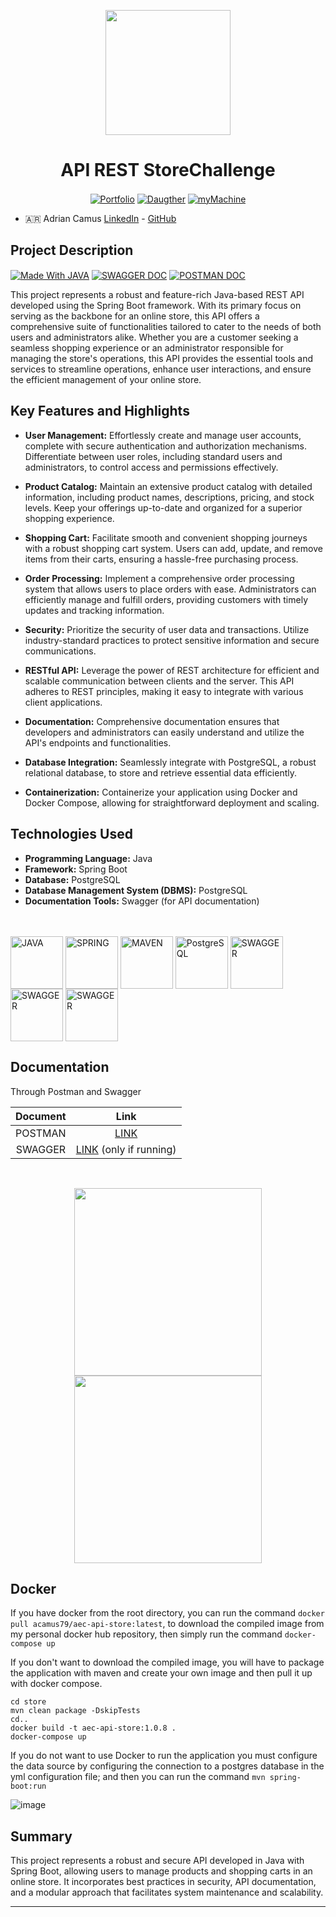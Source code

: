 <p align="center">
<a href="#" target="_blank"><img src="https://github.com/acamus79/StoreChallenge/assets/85143329/e933ede2-eae8-49e3-b13b-0a57761c04d3" width="200"></a>
</p>
<h1 align="center">API REST StoreChallenge</h1>
<p align="center">
 <a href="https://acamus79.github.io" target="_blank"><img align="center" alt="Portfolio"  src="https://forthebadge.com/images/badges/built-with-love.svg"></a>
 <a href="#" target="_blank"><img align="center" alt="Daugther"  src="https://github.com/acamus79/StoreChallenge/assets/85143329/3dd91f2c-5532-485f-aabc-fee0c4ed5cf6"></a>
 <a href="#" target="_blank"><img align="center" alt="myMachine"  src="https://github.com/acamus79/StoreChallenge/assets/85143329/61ea1993-9d83-496c-b77c-2ca24c07cd5a"></a>
</p>


* :argentina: Adrian Camus [LinkedIn](https://www.linkedin.com/in/acamus79/ ) - [GitHub](https://github.com/acamus79)


## Project Description
<a href="https://github.com/topics/java" target="_blank"><img align="center" alt="Made With JAVA"  src="https://img.shields.io/badge/Made%20With-Java-blue"></a>
<a href="http://localhost:8080/api/swagger-ui/index.html" target="_blank"><img align="center" alt="SWAGGER DOC"  src="https://img.shields.io/badge/swagger-3.0-green"></a>
<a href="https://documenter.getpostman.com/view/30103514/2s9YJZ3j89" target="_blank"><img align="center" alt="POSTMAN DOC"  src="https://img.shields.io/badge/Postman-ApiDoc-orange"></a>

This project represents a robust and feature-rich Java-based REST API developed using the Spring Boot framework. With its primary focus on serving as the backbone for an online store, this API offers a comprehensive suite of functionalities tailored to cater to the needs of both users and administrators alike. Whether you are a customer seeking a seamless shopping experience or an administrator responsible for managing the store's operations, this API provides the essential tools and services to streamline operations, enhance user interactions, and ensure the efficient management of your online store.

## Key Features and Highlights

- **User Management:** Effortlessly create and manage user accounts, complete with secure authentication and authorization mechanisms. Differentiate between user roles, including standard users and administrators, to control access and permissions effectively.

- **Product Catalog:** Maintain an extensive product catalog with detailed information, including product names, descriptions, pricing, and stock levels. Keep your offerings up-to-date and organized for a superior shopping experience.

- **Shopping Cart:** Facilitate smooth and convenient shopping journeys with a robust shopping cart system. Users can add, update, and remove items from their carts, ensuring a hassle-free purchasing process.

- **Order Processing:** Implement a comprehensive order processing system that allows users to place orders with ease. Administrators can efficiently manage and fulfill orders, providing customers with timely updates and tracking information.

- **Security:** Prioritize the security of user data and transactions. Utilize industry-standard practices to protect sensitive information and secure communications.

- **RESTful API:** Leverage the power of REST architecture for efficient and scalable communication between clients and the server. This API adheres to REST principles, making it easy to integrate with various client applications.

- **Documentation:** Comprehensive documentation ensures that developers and administrators can easily understand and utilize the API's endpoints and functionalities.

- **Database Integration:** Seamlessly integrate with PostgreSQL, a robust relational database, to store and retrieve essential data efficiently.

- **Containerization:** Containerize your application using Docker and Docker Compose, allowing for straightforward deployment and scaling.

## Technologies Used
- **Programming Language:** Java
- **Framework:** Spring Boot
- **Database:** PostgreSQL
- **Database Management System (DBMS):** PostgreSQL
- **Documentation Tools:** Swagger (for API documentation)
<div style="display: inline_block"><br><br>
  <a href="#" target="_blank"><img align="center" alt="JAVA" height="84" width="84" src="https://cdn.jsdelivr.net/gh/devicons/devicon/icons/java/java-original.svg"></a>
  <a href="#" target="_blank"><img align="center" alt="SPRING" height="84" width="84" src="https://cdn.jsdelivr.net/gh/devicons/devicon/icons/spring/spring-original.svg"></a>
  <a href="#" target="_blank"><img align="center" alt="MAVEN" height="84" width="84" src="https://www.svgrepo.com/show/373829/maven.svg"></a>
  <a href="#" target="_blank"><img align="center" alt="PostgreSQL" height="84" width="84" src="https://cdn.jsdelivr.net/gh/devicons/devicon/icons/postgresql/postgresql-original-wordmark.svg" /></a>
  <a href="#" target="_blank"><img align="center" alt="SWAGGER" height="84" width="84" src="https://www.svgrepo.com/show/374111/swagger.svg" /></a>
  <a href="#" target="_blank"><img align="center" alt="SWAGGER" height="84" width="84" src="https://www.svgrepo.com/show/452192/docker.svg" /></a>
  <a href="#" target="_blank"><img align="center" alt="SWAGGER" height="84" width="84" src="https://www.svgrepo.com/show/306240/intellijidea.svg" /></a>
 </div>


## Documentation

Through Postman and Swagger

|       Document        |      Link   |
|:-----------------------:|:-----------:|
| POSTMAN |<a href="https://documenter.getpostman.com/view/30103514/2s9YJZ3j89" target="_blank">LINK</a>|
| SWAGGER |<a href="http://localhost:8080/swagger-ui/index.html" target="_blank">LINK</a> (only if running)|

<br>
<p align="center">
 <a href="#" target="_blank"><img src="https://github.com/acamus79/StoreChallenge/assets/85143329/2ae42506-cc83-4c97-b15a-1a06f08fd0a6" height="300"></a>
 <a href="#" target="_blank"><img src="https://github.com/acamus79/StoreChallenge/assets/85143329/5bc5d4b2-45b3-4b1b-ab7b-3395483049b3" height="300"></a>
</p>

## Docker
If you have docker from the root directory, you can run the command ```docker pull acamus79/aec-api-store:latest```, to download the compiled image from my personal docker hub repository, then simply run the command ```docker-compose up```

If you don't want to download the compiled image, you will have to package the application with maven and create your own image and then pull it up with docker compose.
```
cd store
mvn clean package -DskipTests
cd..
docker build -t aec-api-store:1.0.8 .
docker-compose up
```

If you do not want to use Docker to run the application you must configure the data source by configuring the connection to a postgres database in the yml configuration file; and then you can run the command ```mvn spring-boot:run```

![image](https://github.com/acamus79/StoreChallenge/assets/85143329/7ca7e04f-2f68-4e4d-b147-0bf20352e22d)


## Summary
This project represents a robust and secure API developed in Java with Spring Boot, allowing users to manage products and shopping carts in an online store. It incorporates best practices in security, API documentation, and a modular approach that facilitates system maintenance and scalability.
_____


